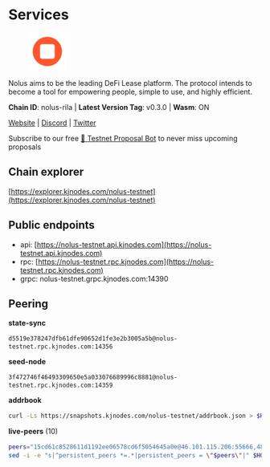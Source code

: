 # Services

<figure><img src="https://raw.githubusercontent.com/kj89/cosmos-images/main/logos/nolus.png" alt=""><figcaption></figcaption></figure>

Nolus aims to be the leading DeFi Lease platform. The protocol  intends to become a tool for empowering people, simple to use, and highly efficient.

**Chain ID**: nolus-rila | **Latest Version Tag**: v0.3.0 | **Wasm**: ON

[Website](https://www.nolus.io) | [Discord](https://discord.gg/nolus-protocol) | [Twitter](https://twitter.com/NolusProtocol)



Subscribe to our free [🤖 Testnet Proposal Bot](https://t.me/kjnodes_testnet_proposal_bot) to never miss upcoming proposals


## Chain explorer
[https://explorer.kjnodes.com/nolus-testnet](https://explorer.kjnodes.com/nolus-testnet)

## Public endpoints

* api: [https://nolus-testnet.api.kjnodes.com](https://nolus-testnet.api.kjnodes.com)
* rpc: [https://nolus-testnet.rpc.kjnodes.com](https://nolus-testnet.rpc.kjnodes.com)
* grpc: nolus-testnet.grpc.kjnodes.com:14390

## Peering

**state-sync**

```text
d5519e378247dfb61dfe90652d1fe3e2b3005a5b@nolus-testnet.rpc.kjnodes.com:14356
```

**seed-node**

```text
3f472746f46493309650e5a033076689996c8881@nolus-testnet.rpc.kjnodes.com:14359
```

**addrbook**
```bash
curl -Ls https://snapshots.kjnodes.com/nolus-testnet/addrbook.json > $HOME/.nolus/config/addrbook.json
```

**live-peers** (10)
```bash
peers="15cd61c8528611d1192ee06578cd6f5054645a0e@46.101.115.206:55666,48283100d4cf8068dc16ef1b10aacf092303ec2f@65.109.85.170:47656,a70d47079283e8bddc0d2c63256b34302f9a0a2b@65.109.65.248:31656,93b90db2cb18bfa490c7dc4dddd0720ec9cfcfb5@212.24.101.2:26656,03ec7af23216082eeccc690b7bdcbe497bf2dcf8@136.243.88.91:9000,c6e62e0d9998413692ce1aefd05ae5eeb699a691@65.109.122.105:60756,1bbd48476637ee19900872f4c1b783bcaf5e4bac@167.235.132.251:26656,2c0ff6e5f30189559ad336a1eb17ae48fcacc8ee@95.216.14.58:61456,73290354a81324fca070cef5158b272925f102a2@65.109.92.235:11006,d5519e378247dfb61dfe90652d1fe3e2b3005a5b@65.109.68.190:14356"
sed -i -e "s|^persistent_peers *=.*|persistent_peers = \"$peers\"|" $HOME/.nolus/config/config.toml
```
